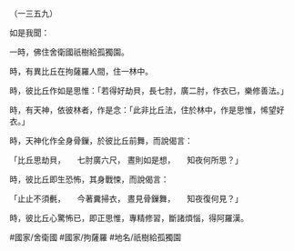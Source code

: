 （一三五九）

如是我聞：

一時，佛住舍衛國祇樹給孤獨園。

時，有異比丘在拘薩羅人間，住一林中。

時，彼比丘作如是思惟：「若得好劫貝，長七肘，廣二肘，作衣已，樂修善法。」

時，有天神，依彼林者，作是念：「此非比丘法，住於林中，作是思惟，悕望好衣。」

時，天神化作全身骨鏁，於彼比丘前舞，而說偈言：

「比丘思劫貝，　　七肘廣六尺，
晝則如是想，　　知夜何所思？」

時，彼比丘即生恐怖，其身戰悚，而說偈言：

「止止不須㲲，　　今著糞掃衣，
晝見骨鏁舞，　　知夜復何見？」

時，彼比丘心驚怖已，即正思惟，專精修習，斷諸煩惱，得阿羅漢。

#國家/舍衛國
#國家/拘薩羅
#地名/祇樹給孤獨園
